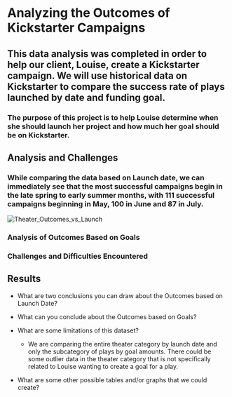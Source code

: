 # Analyzing the Outcomes of Kickstarter Campaigns

##  This data analysis was completed in order to help our client, Louise, create a Kickstarter campaign. We will use historical data on Kickstarter to compare the success rate of plays launched by date and funding goal.

### The purpose of this project is to help Louise determine when she should launch her project and how much her goal should be on Kickstarter.

## Analysis and Challenges

### While comparing the data based on Launch date, we can immediately see that the most successful campaigns begin in the late spring to early summer months, with 111 successful campaigns beginning in May, 100 in June and 87 in July. 

![Theater_Outcomes_vs_Launch](https://user-images.githubusercontent.com/81929616/115126638-7c0fee00-9f9e-11eb-8640-c8f6496d6e1b.png)

### Analysis of Outcomes Based on Goals

### Challenges and Difficulties Encountered

## Results

- What are two conclusions you can draw about the Outcomes based on Launch Date?

- What can you conclude about the Outcomes based on Goals?

- What are some limitations of this dataset?
  * We are comparing the entire theater category by launch date and only the subcategory of plays by goal amounts. There could be some outlier data in the theater category that is not specifically related to Louise wanting to create a goal for a play.  

- What are some other possible tables and/or graphs that we could create?
